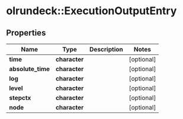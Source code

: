 # olrundeck::ExecutionOutputEntry

## Properties
Name | Type | Description | Notes
------------ | ------------- | ------------- | -------------
**time** | **character** |  | [optional] 
**absolute_time** | **character** |  | [optional] 
**log** | **character** |  | [optional] 
**level** | **character** |  | [optional] 
**stepctx** | **character** |  | [optional] 
**node** | **character** |  | [optional] 


